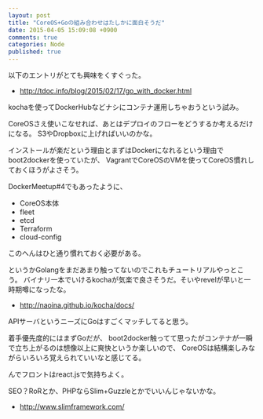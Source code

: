 ```yaml
---
layout: post
title: "CoreOS+Goの組み合わせはたしかに面白そうだ"
date: 2015-04-05 15:09:08 +0900 
comments: true
categories: Node
published: true
---
```


以下のエントリがとても興味をくすぐった。

- <http://tdoc.info/blog/2015/02/17/go_with_docker.html>

kochaを使ってDockerHubなどナシにコンテナ運用しちゃおうという試み。

CoreOSさえ使いこなせれば、あとはデプロイのフローをどうするか考えるだけになる。
S3やDropboxに上げればいいのかな。

インストールが楽だという理由とまずはDockerになれるという理由でboot2dockerを使っていたが、
VagrantでCoreOSのVMを使ってCoreOS慣れしておくほうがよさそう。

DockerMeetup#4でもあったように、

- CoreOS本体
- fleet
- etcd
- Terraform
- cloud-config

このへんはひと通り慣れておく必要がある。

というかGolangをまだあまり触ってないのでこれもチュートリアルやっとこう。
バイナリ一本でいけるkochaが気楽で良さそうだ。そいやrevelが早いと一時期噂になったな。

- <http://naoina.github.io/kocha/docs/>

APIサーバというニーズにGoはすごくマッチしてると思う。

着手優先度的にはまずGoだが、
boot2docker触ってて思ったがコンテナが一瞬で立ち上がるのは想像以上に爽快というか楽しいので、
CoreOSは結構楽しみながらいろいろ覚えられていいなと感じてる。

んでフロントはreact.jsで気持ちよく。


SEO？RoRとか、PHPならSlim+Guzzleとかでいいんじゃないかな。

- <http://www.slimframework.com/>
